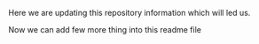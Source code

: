 Here we are updating this repository information which will led us.

Now we can add few more thing into this readme file
